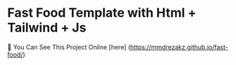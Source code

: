 # Fast Food Template with Html + Tailwind + Js  

🔗 You Can See This Project Online [here] (https://mmdrezakz.github.io/fast-food/)

